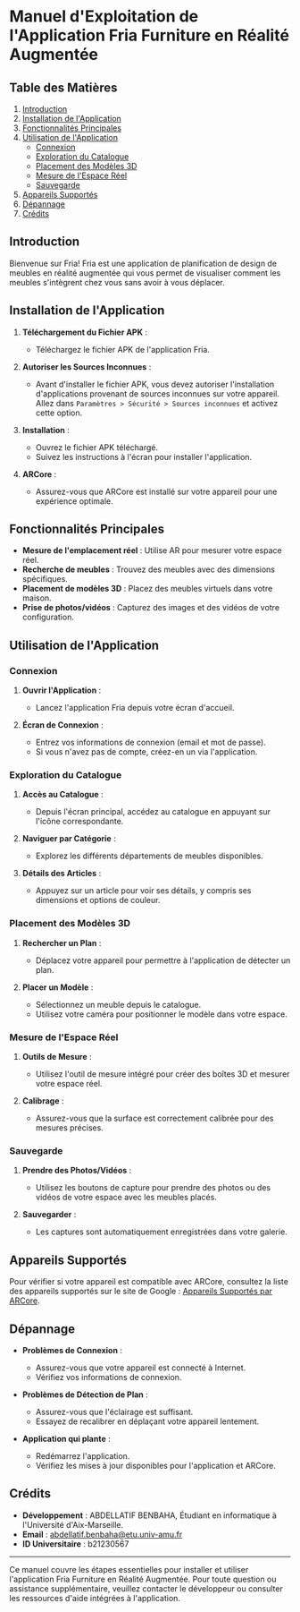 # Manuel d'Exploitation de l'Application Fria Furniture en Réalité Augmentée

## Table des Matières

1. [Introduction](#introduction)
2. [Installation de l'Application](#installation-de-lapplication)
3. [Fonctionnalités Principales](#fonctionnalités-principales)
4. [Utilisation de l'Application](#utilisation-de-lapplication)
    - [Connexion](#connexion)
    - [Exploration du Catalogue](#exploration-du-catalogue)
    - [Placement des Modèles 3D](#placement-des-modèles-3d)
    - [Mesure de l'Espace Réel](#mesure-de-lespace-réel)
    - [Sauvegarde](#sauvegarde)
5. [Appareils Supportés](#appareils-supportés)
6. [Dépannage](#dépannage)
7. [Crédits](#crédits)

## Introduction

Bienvenue sur Fria! Fria est une application de planification de design de meubles en réalité augmentée qui vous permet de visualiser comment les meubles s'intègrent chez vous sans avoir à vous déplacer.

## Installation de l'Application

1. **Téléchargement du Fichier APK** :
    - Téléchargez le fichier APK de l'application Fria.

2. **Autoriser les Sources Inconnues** :
    - Avant d'installer le fichier APK, vous devez autoriser l'installation d'applications provenant de sources inconnues sur votre appareil. Allez dans `Paramètres > Sécurité > Sources inconnues` et activez cette option.

3. **Installation** :
    - Ouvrez le fichier APK téléchargé.
    - Suivez les instructions à l'écran pour installer l'application.

4. **ARCore** :
    - Assurez-vous que ARCore est installé sur votre appareil pour une expérience optimale.

## Fonctionnalités Principales

- **Mesure de l'emplacement réel** : Utilise AR pour mesurer votre espace réel.
- **Recherche de meubles** : Trouvez des meubles avec des dimensions spécifiques.
- **Placement de modèles 3D** : Placez des meubles virtuels dans votre maison.
- **Prise de photos/vidéos** : Capturez des images et des vidéos de votre configuration.

## Utilisation de l'Application

### Connexion

1. **Ouvrir l'Application** :
    - Lancez l'application Fria depuis votre écran d'accueil.

2. **Écran de Connexion** :
    - Entrez vos informations de connexion (email et mot de passe).
    - Si vous n'avez pas de compte, créez-en un via l'application.

### Exploration du Catalogue

1. **Accès au Catalogue** :
    - Depuis l'écran principal, accédez au catalogue en appuyant sur l'icône correspondante.

2. **Naviguer par Catégorie** :
    - Explorez les différents départements de meubles disponibles.

3. **Détails des Articles** :
    - Appuyez sur un article pour voir ses détails, y compris ses dimensions et options de couleur.

### Placement des Modèles 3D

1. **Rechercher un Plan** :
    - Déplacez votre appareil pour permettre à l'application de détecter un plan.

2. **Placer un Modèle** :
    - Sélectionnez un meuble depuis le catalogue.
    - Utilisez votre caméra pour positionner le modèle dans votre espace.

### Mesure de l'Espace Réel

1. **Outils de Mesure** :
    - Utilisez l'outil de mesure intégré pour créer des boîtes 3D et mesurer votre espace réel.

2. **Calibrage** :
    - Assurez-vous que la surface est correctement calibrée pour des mesures précises.

### Sauvegarde

1. **Prendre des Photos/Vidéos** :
    - Utilisez les boutons de capture pour prendre des photos ou des vidéos de votre espace avec les meubles placés.

2. **Sauvegarder** :
    - Les captures sont automatiquement enregistrées dans votre galerie.

## Appareils Supportés

Pour vérifier si votre appareil est compatible avec ARCore, consultez la liste des appareils supportés sur le site de Google : [Appareils Supportés par ARCore](https://developers.google.com/ar/discover/supported-devices).

## Dépannage

- **Problèmes de Connexion** :
    - Assurez-vous que votre appareil est connecté à Internet.
    - Vérifiez vos informations de connexion.

- **Problèmes de Détection de Plan** :
    - Assurez-vous que l'éclairage est suffisant.
    - Essayez de recalibrer en déplaçant votre appareil lentement.

- **Application qui plante** :
    - Redémarrez l'application.
    - Vérifiez les mises à jour disponibles pour l'application et ARCore.

## Crédits

- **Développement** : ABDELLATIF BENBAHA, Étudiant en informatique à l'Université d'Aix-Marseille.
- **Email** : abdellatif.benbaha@etu.univ-amu.fr
- **ID Universitaire** : b21230567

---

Ce manuel couvre les étapes essentielles pour installer et utiliser l'application Fria Furniture en Réalité Augmentée. Pour toute question ou assistance supplémentaire, veuillez contacter le développeur ou consulter les ressources d'aide intégrées à l'application.

